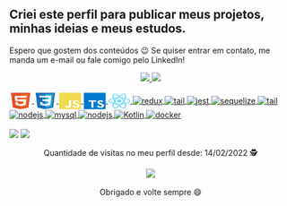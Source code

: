 ## Criei este perfil para publicar meus projetos, minhas ideias e meus estudos.

Espero que gostem dos conteúdos 😉
Se quiser entrar em contato, me manda um e-mail ou fale comigo pelo LinkedIn!

<div align="center">
  <a href="https://github.com/tilo1306">
  <img height="180em" src="https://github-readme-stats.vercel.app/api?username=tilo1306&show_icons=true&theme=dracula&include_all_commits=true&count_private=true"/>
  <img height="180em" src="https://github-readme-stats.vercel.app/api/top-langs/?username=tilo1306&layout=compact&langs_count=7&theme=dracula"/>
</div>
<div style="display: inline_block"><br>
  <img align="center" alt="HTML" height="30" width="40" src="https://raw.githubusercontent.com/devicons/devicon/master/icons/html5/html5-original.svg">
  <img align="center" alt="CSS" height="30" width="40" src="https://raw.githubusercontent.com/devicons/devicon/master/icons/css3/css3-original.svg">
  <img align="center" alt="JavaScript" height="30" width="40" src="https://raw.githubusercontent.com/devicons/devicon/master/icons/javascript/javascript-plain.svg">
  <img align="center" alt="TypeScript-Ts" height="30" width="40" src="https://raw.githubusercontent.com/devicons/devicon/master/icons/typescript/typescript-plain.svg">
  <img align="center" alt="ReactJS" height="30" width="40" src="https://raw.githubusercontent.com/devicons/devicon/master/icons/react/react-original.svg">
<img align="center" alt="redux" height="30" width="40" src="https://cdn.jsdelivr.net/gh/devicons/devicon/icons/redux/redux-original.svg" />

<img align="center" alt="tail" height="30" width="40" src="https://cdn.jsdelivr.net/gh/devicons/devicon/icons/tailwindcss/tailwindcss-plain.svg" />

<img align="center" alt="jest" height="30" width="40" src="https://cdn.jsdelivr.net/gh/devicons/devicon/icons/jest/jest-plain.svg" />

<img align="center" alt="sequelize" height="30" width="40" src="https://cdn.jsdelivr.net/gh/devicons/devicon/icons/sequelize/sequelize-original.svg" />

<img align="center" alt="tail" height="30" width="40"  src="https://cdn.jsdelivr.net/gh/devicons/devicon/icons/express/express-original.svg" />


<img align="center" alt="nodejs" height="40" width="40"  src="https://cdn.jsdelivr.net/gh/devicons/devicon/icons/nodejs/nodejs-original-wordmark.svg" />
<img align="center" alt="mysql" height="40" width="40"
   src="https://cdn.jsdelivr.net/gh/devicons/devicon/icons/mysql/mysql-original-wordmark.svg" />

<img align="center" alt="nodejs" height="30" width="40" src="https://cdn.jsdelivr.net/gh/devicons/devicon/icons/postgresql/postgresql-original-wordmark.svg" />

<img align="center" alt="Kotlin" height="30" width="40" src="https://img.shields.io/badge/Kotlin-0095D5?&style=for-the-badge&logo=kotlin&logoColor=white">
  <img align="center" alt="docker" height="30" width="40" src="https://img.shields.io/badge/Docker-2CA5E0?style=for-the-badge&logo=docker&logoColor=white">
<div>
<br>
</div align="center" style="display: inline_block">
   <a href = "mailto:doug1306@gmail.com"><img src="https://img.shields.io/badge/-Gmail-%23333?style=for-the-badge&logo=gmail&logoColor=white" target="_blank"></a>
  <a href="www.linkedin.com/in/douglas-s-oliveira" target="_blank"><img src="https://img.shields.io/badge/-LinkedIn-%230077B5?style=for-the-badge&logo=linkedin&logoColor=white" target="_blank"></a>
<div>
  <p align="center">
 Quantidade de visitas no meu perfil desde: 14/02/2022 🕵️ <br></p>
<p align="center">
   <img alingn="center" src="https://profile-counter.glitch.me/tilo1306/count.svg" /></p>
<p align="center">
Obrigado e volte sempre 😄
</p>

